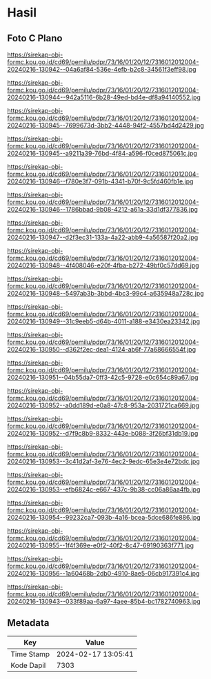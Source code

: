 # Hasil

## Foto C Plano

https://sirekap-obj-formc.kpu.go.id/cd69/pemilu/pdpr/73/16/01/20/12/7316012012004-20240216-130942--04a6af84-536e-4efb-b2c8-34561f3eff98.jpg

https://sirekap-obj-formc.kpu.go.id/cd69/pemilu/pdpr/73/16/01/20/12/7316012012004-20240216-130944--942a5116-6b28-49ed-bd4e-df8a94140552.jpg

https://sirekap-obj-formc.kpu.go.id/cd69/pemilu/pdpr/73/16/01/20/12/7316012012004-20240216-130945--7699673d-3bb2-4448-94f2-4557bd4d2429.jpg

https://sirekap-obj-formc.kpu.go.id/cd69/pemilu/pdpr/73/16/01/20/12/7316012012004-20240216-130945--a9211a39-76bd-4f84-a596-f0ced875061c.jpg

https://sirekap-obj-formc.kpu.go.id/cd69/pemilu/pdpr/73/16/01/20/12/7316012012004-20240216-130946--f780e3f7-091b-4341-b70f-9c5fd460fb1e.jpg

https://sirekap-obj-formc.kpu.go.id/cd69/pemilu/pdpr/73/16/01/20/12/7316012012004-20240216-130946--1786bbad-9b08-4212-a61a-33d1df377836.jpg

https://sirekap-obj-formc.kpu.go.id/cd69/pemilu/pdpr/73/16/01/20/12/7316012012004-20240216-130947--d2f3ec31-133a-4a22-abb9-4a56587f20a2.jpg

https://sirekap-obj-formc.kpu.go.id/cd69/pemilu/pdpr/73/16/01/20/12/7316012012004-20240216-130948--4f408046-e20f-4fba-b272-49bf0c57dd69.jpg

https://sirekap-obj-formc.kpu.go.id/cd69/pemilu/pdpr/73/16/01/20/12/7316012012004-20240216-130948--5497ab3b-3bbd-4bc3-99c4-a635948a728c.jpg

https://sirekap-obj-formc.kpu.go.id/cd69/pemilu/pdpr/73/16/01/20/12/7316012012004-20240216-130949--31c9eeb5-d64b-4011-a188-e3430ea23342.jpg

https://sirekap-obj-formc.kpu.go.id/cd69/pemilu/pdpr/73/16/01/20/12/7316012012004-20240216-130950--d362f2ec-dea1-4124-ab6f-77a68666554f.jpg

https://sirekap-obj-formc.kpu.go.id/cd69/pemilu/pdpr/73/16/01/20/12/7316012012004-20240216-130951--04b55da7-0ff3-42c5-9728-e0c654c89a67.jpg

https://sirekap-obj-formc.kpu.go.id/cd69/pemilu/pdpr/73/16/01/20/12/7316012012004-20240216-130952--a0dd189d-e0a8-47c8-953a-2031721ca669.jpg

https://sirekap-obj-formc.kpu.go.id/cd69/pemilu/pdpr/73/16/01/20/12/7316012012004-20240216-130952--d7f9c8b9-8332-443e-b088-3f26bf31db19.jpg

https://sirekap-obj-formc.kpu.go.id/cd69/pemilu/pdpr/73/16/01/20/12/7316012012004-20240216-130953--3c41d2af-3e76-4ec2-9edc-65e3e4e72bdc.jpg

https://sirekap-obj-formc.kpu.go.id/cd69/pemilu/pdpr/73/16/01/20/12/7316012012004-20240216-130953--efb6824c-e667-437c-9b38-cc06a86aa4fb.jpg

https://sirekap-obj-formc.kpu.go.id/cd69/pemilu/pdpr/73/16/01/20/12/7316012012004-20240216-130954--99232ca7-093b-4a16-bcea-5dce686fe886.jpg

https://sirekap-obj-formc.kpu.go.id/cd69/pemilu/pdpr/73/16/01/20/12/7316012012004-20240216-130955--1f4f369e-e0f2-40f2-8c47-69190363f771.jpg

https://sirekap-obj-formc.kpu.go.id/cd69/pemilu/pdpr/73/16/01/20/12/7316012012004-20240216-130956--1a60468b-2db0-4910-8ae5-06cb917391c4.jpg

https://sirekap-obj-formc.kpu.go.id/cd69/pemilu/pdpr/73/16/01/20/12/7316012012004-20240216-130943--033f89aa-6a97-4aee-85b4-bc1782740963.jpg


## Metadata

| Key        | Value               |
| ---------- | ------------------- |
| Time Stamp | 2024-02-17 13:05:41 |
| Kode Dapil | 7303                |



